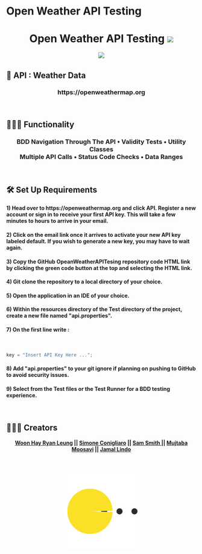 # Open Weather API Testing

<h1 align="center">Open Weather API Testing <img src="https://media.giphy.com/media/ZXxKKHVzgSzDOUsJw3/giphy.gif" width="40"></h1>
<p align="center">
  <a href="https://github.com/DenverCoder1/readme-typing-svg"><img src="https://readme-typing-svg.herokuapp.com?center=true&width=500&height=100&lines=API+Weather+Data;Easy+API+Calls+%2C+Easy+Methods%2C+Weather+Data;Junit+%26+Jackson;Ham-Crest+%2C+Mockito+%26+Cucumber"></a>
</p>

## 🤝 API : Weather Data
<h3 align="center">https://openweathermap.org</h4>

<br>

## 👨🏼‍💻 Functionality
<h3 align="center" >
BDD Navigation Through The API • Validity Tests • Utility Classes
<br>
Multiple API Calls • Status Code Checks • Data Ranges
</h4>



<br>

## 🛠️ Set Up Requirements
<h4 align="left">
1) Head over to https://openweathermap.org and click API. Register a new account or sign in to receive your first API key. This will take a few minutes to hours to arrive in your email.
</h4>
<h4 align="left">
2) Click on the email link once it arrives to activate your new API key labeled default. If you wish to generate a new key, you may have to wait again.
</h4>
<h4 align="left">
3) Copy the GitHub OpeanWeatherAPITesing repository code HTML link by clicking the green code button at the top and selecting the HTML link.
</h4>
<h4 align="left">
4) Git clone the repository to a local directory of your choice.
</h4>
<h4 align="left">
5) Open the application in an IDE of your choice.
</h4>
<h4 align="left">
6) Within the resources directory of the Test directory of the project, create a new file named "api.properties".
</h4>
<h4 align="left">
7) On the first line write :
</h4><br>

```java
key = "Insert API Key Here ...";
```

<h4 align="left">
8) Add "api.properties" to your git ignore if planning on pushing to GitHub to avoid security issues.
</h4>
<h4 align="left">
9) Select from the Test files or the Test Runner for a BDD testing experience.
</h4>
<br>


## 👨🏻‍🔧 Creators
<h4 align="center"><a href="https://github.com/woonhay">Woon Hay Ryan Leung</a>  ||  <a href="https://github.com/simoneconigliarosparta">Simone Conigliaro</a> ||  <a href="https://github.com/sams4566">Sam Smith </a> ||  <a href="https://github.com/mujm4tic">Mujtaba Moosavi</a> ||  <a href="https://github.com/JamalLindo">Jamal Lindo</a></h4>
<br>
<h4 align="center"><img src="https://raw.githubusercontent.com/Aniket965/Aniket965/master/pacman.svg?sanitize=true" width="200" height="200" ></h4>


